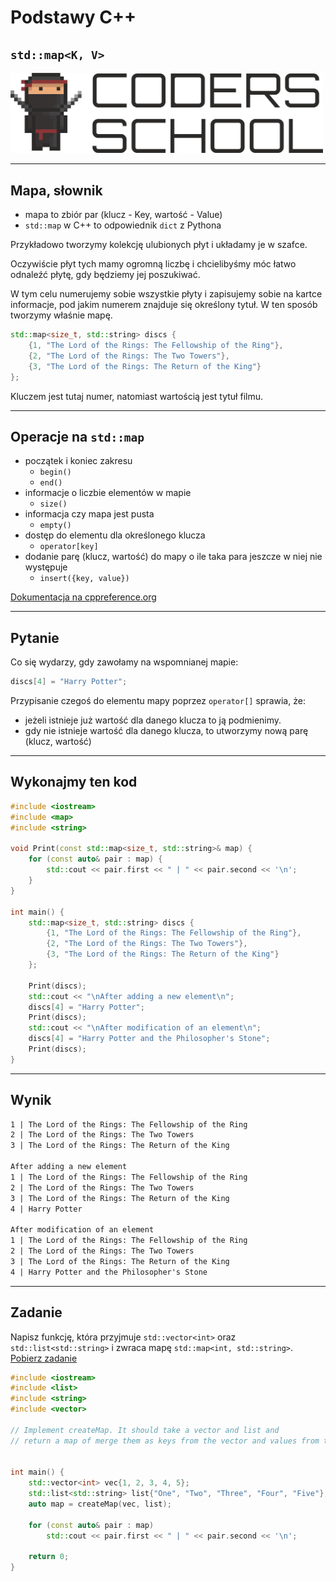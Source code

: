 <!-- .slide: data-background="#111111" -->

# Podstawy C++

## `std::map<K, V>`

<a href="https://coders.school">
    <img width="500" src="../img/coders_school_logo.png" alt="Coders School" class="plain">
</a>

___

## Mapa, słownik

* mapa to zbiór par (klucz - Key, wartość - Value)
* `std::map` w C++ to odpowiednik `dict` z Pythona

Przykładowo tworzymy kolekcję ulubionych płyt i układamy je w szafce.
<!-- .element: class="fragment fade-in" -->
Oczywiście płyt tych mamy ogromną liczbę i chcielibyśmy móc łatwo odnaleźć płytę, gdy będziemy jej poszukiwać.
<!-- .element: class="fragment fade-in" -->
W tym celu numerujemy sobie wszystkie płyty i zapisujemy sobie na kartce informacje, pod jakim numerem znajduje się określony tytuł. W ten sposób tworzymy właśnie mapę.
<!-- .element: class="fragment fade-in" -->

```cpp
std::map<size_t, std::string> discs {
    {1, "The Lord of the Rings: The Fellowship of the Ring"},
    {2, "The Lord of the Rings: The Two Towers"},
    {3, "The Lord of the Rings: The Return of the King"}
};
```
<!-- .element: class="fragment fade-in" -->

Kluczem jest tutaj numer, natomiast wartością jest tytuł filmu.
<!-- .element: class="fragment fade-in" -->

___

## Operacje na `std::map`

* <!-- .element: class="fragment fade-in" --> początek i koniec zakresu
  * `begin()`
  * `end()`
* <!-- .element: class="fragment fade-in" --> informacje o liczbie elementów w mapie
  * `size()`
* <!-- .element: class="fragment fade-in" --> informacja czy mapa jest pusta
  * `empty()`
* <!-- .element: class="fragment fade-in" --> dostęp do elementu dla określonego klucza
  * `operator[key]`
* <!-- .element: class="fragment fade-in" --> dodanie parę (klucz, wartość) do mapy o ile taka para jeszcze w niej nie występuje
  * `insert({key, value})`

[Dokumentacja na cppreference.org](https://en.cppreference.com/w/cpp/container/map)
<!-- .element: class="fragment fade-in" -->


___

## Pytanie

Co się wydarzy, gdy zawołamy na wspomnianej mapie:

```cpp
discs[4] = "Harry Potter";
```

Przypisanie czegoś do elementu mapy poprzez `operator[]` sprawia, że:
<!-- .element: class="fragment fade-in" -->

* <!-- .element: class="fragment fade-in" --> jeżeli istnieje już wartość dla danego klucza to ją podmienimy.
* <!-- .element: class="fragment fade-in" --> gdy nie istnieje wartość dla danego klucza, to utworzymy nową parę (klucz, wartość)

___
<!-- .slide: style="font-size: 0.8em" -->

## Wykonajmy ten kod

```cpp
#include <iostream>
#include <map>
#include <string>

void Print(const std::map<size_t, std::string>& map) {
    for (const auto& pair : map) {
        std::cout << pair.first << " | " << pair.second << '\n';
    }
}

int main() {
    std::map<size_t, std::string> discs {
        {1, "The Lord of the Rings: The Fellowship of the Ring"},
        {2, "The Lord of the Rings: The Two Towers"},
        {3, "The Lord of the Rings: The Return of the King"}
    };

    Print(discs);
    std::cout << "\nAfter adding a new element\n";
    discs[4] = "Harry Potter";
    Print(discs);
    std::cout << "\nAfter modification of an element\n";
    discs[4] = "Harry Potter and the Philosopher's Stone";
    Print(discs);
}
```

___

## Wynik

```txt
1 | The Lord of the Rings: The Fellowship of the Ring
2 | The Lord of the Rings: The Two Towers
3 | The Lord of the Rings: The Return of the King

After adding a new element
1 | The Lord of the Rings: The Fellowship of the Ring
2 | The Lord of the Rings: The Two Towers
3 | The Lord of the Rings: The Return of the King
4 | Harry Potter

After modification of an element
1 | The Lord of the Rings: The Fellowship of the Ring
2 | The Lord of the Rings: The Two Towers
3 | The Lord of the Rings: The Return of the King
4 | Harry Potter and the Philosopher's Stone
```

___
<!-- .slide: style="font-size: 0.9em" -->

## Zadanie

Napisz funkcję, która przyjmuje `std::vector<int>` oraz `std::list<std::string>` i zwraca mapę `std::map<int, std::string>`. [Pobierz zadanie][task4]

```cpp
#include <iostream>
#include <list>
#include <string>
#include <vector>

// Implement createMap. It should take a vector and list and
// return a map of merge them as keys from the vector and values from the list


int main() {
    std::vector<int> vec{1, 2, 3, 4, 5};
    std::list<std::string> list{"One", "Two", "Three", "Four", "Five"};
    auto map = createMap(vec, list);

    for (const auto& pair : map)
        std::cout << pair.first << " | " << pair.second << '\n';

    return 0;
}
```

[task4]: ../04-stl-basics/tasks/04-createMap.cpp
